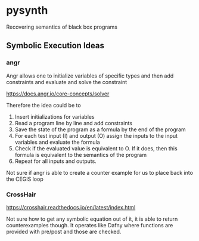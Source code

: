 # pysynth
Recovering semantics of black box programs

## Symbolic Execution Ideas

### angr

Angr allows one to initialize variables of specific types and then add constraints and evaluate and solve the constraint

https://docs.angr.io/core-concepts/solver

Therefore the idea could be to

1. Insert initializations for variables
2. Read a program line by line and add constraints
3. Save the state of the program as a formula by the end of the program
4. For each test input (I) and output (O) assign the inputs to the input variables and evaluate the formula
5. Check if the evaluated value is equivalent to O.  If it does, then this formula is equivalent to the semantics of the program
6. Repeat for all inputs and outputs.

Not sure if angr is able to create a counter example for us to place back into the CEGIS loop

### CrossHair

https://crosshair.readthedocs.io/en/latest/index.html

Not sure how to get any symbolic equation out of it, it is able to return counterexamples though.
It operates like Dafny where functions are provided with pre/post and those are checked.
